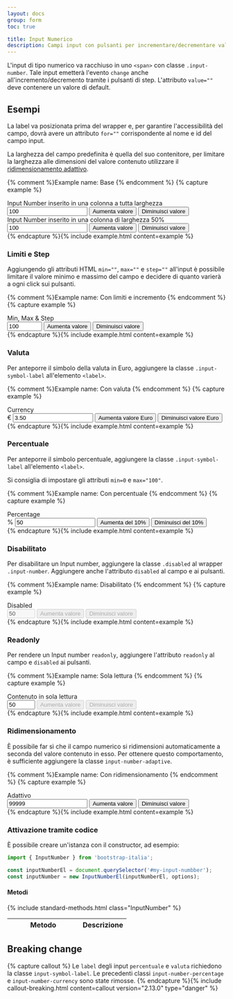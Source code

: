 ```yaml
---
layout: docs
group: form
toc: true

title: Input Numerico
description: Campi input con pulsanti per incrementare/decrementare valori numerici.
---
```


L'input di tipo numerico va racchiuso in uno `<span>` con classe `.input-number`.
Tale input emetterà l'evento `change` anche all'incremento/decremento tramite i pulsanti di step.
L'attributo `value=""` deve contenere un valore di default.

## Esempi

La label va posizionata prima del wrapper e, per garantire l'accessibilità del campo, dovrà avere un attributo `for=""` corrispondente al nome e id del campo input.

La larghezza del campo predefinita è quella del suo contenitore, per limitare la larghezza alle dimensioni del valore contenuto utilizzare il <a href="#ridimensionamento">ridimensionamento adattivo</a>.

{% comment %}Example name: Base {% endcomment %}
{% capture example %}
<div class="w-100">
  <div class="form-group">
    <label for="inputNumber" class="input-number-label active">Input Number inserito in una colonna a tutta larghezza</label>
    <div class="input-group input-number">
      <input type="number" class="form-control" data-bs-input id="inputNumber" name="inputNumber" value="100" step="any" />
      <span class="input-group-text align-buttons flex-column">
        <button class="input-number-add">
          <span class="visually-hidden">Aumenta valore</span>
        </button>
        <button class="input-number-sub">
          <span class="visually-hidden">Diminuisci valore</span>
        </button>
      </span>
    </div>
  </div>
</div>

<div class="w-50 mt-5">
  <div class="form-group">
    <label for="inputNumber1" class="input-number-label active">Input Number inserito in una colonna di larghezza 50%</label>
    <div class="input-group input-number">
      <input type="number" class="form-control" data-bs-input id="inputNumber1" name="inputNumber1" value="100" step="any" />
      <span class="input-group-text align-buttons flex-column">
        <button class="input-number-add">
          <span class="visually-hidden">Aumenta valore</span>
        </button>
        <button class="input-number-sub">
          <span class="visually-hidden">Diminuisci valore</span>
        </button>
      </span>
    </div>
  </div>
</div>
{% endcapture %}{% include example.html content=example %}

### Limiti e Step

Aggiungendo gli attributi HTML `min=""`, `max=""` e `step=""` all'input è possibile limitare il valore minimo e massimo del campo e decidere di quanto varierà a ogni click sui pulsanti.

{% comment %}Example name: Con limiti e incremento {% endcomment %}
{% capture example %}
<div>
  <div class="form-group">
    <label for="inputNumber2" class="input-number-label active">Min, Max & Step</label>
    <div class="input-group input-number">
      <input type="number" class="form-control" data-bs-input id="inputNumber2" name="inputNumber2" value="100" min="-2000" max="15000" step="500" />
      <span class="input-group-text align-buttons flex-column">
        <button class="input-number-add">
          <span class="visually-hidden">Aumenta valore</span>
        </button>
        <button class="input-number-sub">
          <span class="visually-hidden">Diminuisci valore</span>
        </button>
      </span>
    </div>
  </div>
</div>
{% endcapture %}{% include example.html content=example %}

### Valuta

Per anteporre il simbolo della valuta in Euro, aggiungere la classe `.input-symbol-label` all'elemento `<label>`.

{% comment %}Example name: Con valuta {% endcomment %}
{% capture example %}

<div>
  <div class="form-group">
    <label for="inputNumber3" class="input-symbol-label active">Currency</label>
    <div class="input-group input-number">
      <span class="input-group-text fw-semibold">€</span>
      <input type="number" class="form-control" data-bs-input id="inputNumber3" name="inputNumber3" step="any" value="3.50" min="0" />
      <span class="input-group-text align-buttons flex-column">
        <button class="input-number-add">
          <span class="visually-hidden">Aumenta valore Euro</span>
        </button>
        <button class="input-number-sub">
          <span class="visually-hidden">Diminuisci valore Euro</span>
        </button>
      </span>
    </div>
  </div>
</div>
{% endcapture %}{% include example.html content=example %}

### Percentuale

Per anteporre il simbolo percentuale, aggiungere la classe `.input-symbol-label` all'elemento `<label>`.

Si consiglia di impostare gli attributi `min=0` e `max="100"`.

{% comment %}Example name: Con percentuale {% endcomment %}
{% capture example %}
<div>
  <div class="form-group">
    <label for="inputNumber4" class="input-symbol-label active">Percentage</label>
    <div class="input-group input-number">
      <span class="input-group-text fw-semibold">%</span>
      <input type="number" class="form-control" data-bs-input id="inputNumber4" name="inputNumber4" value="50" min="0" max="100" step="any" />
      <span class="input-group-text align-buttons flex-column">
        <button class="input-number-add">
          <span class="visually-hidden">Aumenta del 10%</span>
        </button>
        <button class="input-number-sub">
          <span class="visually-hidden">Diminuisci del 10%</span>
        </button>
      </span>
    </div>
  </div>
</div>
{% endcapture %}{% include example.html content=example %}

### Disabilitato

Per disabilitare un Input number, aggiungere la classe `.disabled` al wrapper `.input-number`.
Aggiungere anche l'attributo `disabled` al campo e ai pulsanti.

{% comment %}Example name: Disabilitato {% endcomment %}
{% capture example %}
<div>
  <div class="form-group">
    <label for="inputNumber5" class="input-number-label active">Disabled</label>
    <div class="input-group input-number disabled">
      <input type="number" class="form-control" data-bs-input id="inputNumber5" name="inputNumber5" value="50" min="0" max="100" step="1" disabled />
      <span class="input-group-text align-buttons flex-column">
        <button class="input-number-add" disabled>
          <span class="visually-hidden">Aumenta valore</span>
        </button>
        <button class="input-number-sub" disabled>
          <span class="visually-hidden">Diminuisci valore</span>
        </button>
      </span>
    </div>
  </div>
</div>
{% endcapture %}{% include example.html content=example %}

### Readonly

Per rendere un Input number `readonly`, aggiungere l'attributo `readonly` al campo
e `disabled` ai pulsanti.

{% comment %}Example name: Sola lettura {% endcomment %}
{% capture example %}
<div>
  <div class="form-group">
    <label for="inputNumber5" class="input-number-label active">Contenuto in sola lettura</label>
    <div class="input-group input-number">
      <input type="number" class="form-control" data-bs-input id="inputNumber5" name="inputNumber5" value="50" min="0" max="100" step="1" readonly />
      <span class="input-group-text align-buttons flex-column">
        <button class="input-number-add" disabled>
          <span class="visually-hidden">Aumenta valore</span>
        </button>
        <button class="input-number-sub" disabled>
          <span class="visually-hidden">Diminuisci valore</span>
        </button>
      </span>
    </div>
  </div>
</div>
{% endcapture %}{% include example.html content=example %}

### Ridimensionamento

È possibile far sì che il campo numerico si ridimensioni automaticamente a
seconda del valore contenuto in esso. Per ottenere questo comportamento, è
sufficiente aggiungere la classe `input-number-adaptive`.

{% comment %}Example name: Con ridimensionamento {% endcomment %}
{% capture example %}
<div class="w-100">
  <div class="form-group">
    <label for="inputNumber6" class="input-number-label active">Adattivo</label>
    <div class="input-group input-number input-number-adaptive">
      <input type="number" class="form-control" data-bs-input id="inputNumber6" name="inputNumber6" value="99999" step="any">
      <span class="input-group-text align-buttons flex-column">
        <button class="input-number-add">
          <span class="visually-hidden">Aumenta valore</span>
        </button>
        <button class="input-number-sub">
          <span class="visually-hidden">Diminuisci valore</span>
        </button>
      </span>
    </div>
  </div>
</div>
{% endcapture %}{% include example.html content=example %}

### Attivazione tramite codice

È possibile creare un'istanza con il constructor, ad esempio:

```js
import { InputNumber } from 'bootstrap-italia';

const inputNumberEl = document.querySelector('#my-input-numbber');
const inputNumber = new InputNumberEl(inputNumberEl, options);
```

#### Metodi

<div class="table-responsive">
  <table class="table table-bordered table-striped">
    <thead>
      <tr>
        <th style="width: 150px;">Metodo</th>
        <th>Descrizione</th>
      </tr>
    </thead>
    <tbody>
      {% include standard-methods.html class="InputNumber" %}
    </tbody>
  </table>
</div>


## Breaking change

{% capture callout %}
Le `label` degli input `percentuale` e `valuta` richiedono la classe `input-symbol-label`. 
Le precedenti classi `input-number-percentage` e `input-number-currency` sono state rimosse.
{% endcapture %}{% include callout-breaking.html content=callout version="2.13.0" type="danger" %}

